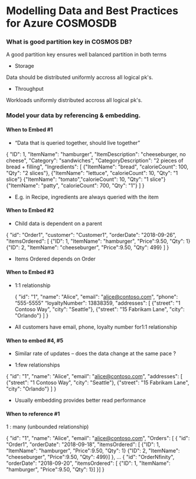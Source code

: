 # Modelling Data and Best Practices for Azure COSMOSDB

### What is good partition key in COSMOS DB?

A good partition key ensures well balanced partition in both terms 

* Storage 

Data should be distributed uniformly accross all logical pk's.

* Throughput

Workloads uniformly distributed accross all logical pk's.

### Model your data by referencing & embedding.

#### When to Embed #1

* “Data that is queried together, should live together” 


{
  "ID": 1,
  "ItemName": "hamburger",
  "ItemDescription": "cheeseburger, no cheese",
  "Category": "sandwiches",
  "CategoryDescription": "2 pieces of bread + filling",
  "Ingredients": [
        {"ItemName": "bread", "calorieCount": 100, "Qty": "2 slices"},
        {"ItemName": "lettuce", "calorieCount": 10, "Qty": "1 slice"}
        {"ItemName": "tomato","calorieCount": 10, "Qty": "1 slice"}
        {"ItemName": "patty", "calorieCount": 700, "Qty": "1"}
        ]
}

* E.g. in Recipe, ingredients are always queried with the item 


#### When to Embed #2

* Child data is dependent on a parent 


{
    "id": "Order1", 
    "customer": "Customer1",
    "orderDate": "2018-09-26",
    "itemsOrdered": [
        {"ID": 1, "ItemName": "hamburger", "Price":9.50, "Qty": 1}
        {"ID": 2, "ItemName": "cheeseburger", "Price":9.50, "Qty": 499}
    ]
}

* Items Ordered depends on Order

#### When to Embed #3

* 1:1 relationship


    {
        "id": "1",
        "name": "Alice",
        "email": "alice@contoso.com",
        “phone": “555-5555"
        “loyaltyNumber": 13838359,
        "addresses": [
            {"street": "1 Contoso Way", "city": "Seattle"},
            {"street": "15 Fabrikam Lane", "city": "Orlando"}
        ]
   }
   
   
* All customers have email, phone, loyalty number for1:1 relationship
 
#### When to embed #4, #5

* Similar rate of updates – does the data change at the same pace ?

* 1:few relationships


{
    "id": "1",
    "name": "Alice",
    "email": "alice@contoso.com",
    "addresses": [
        {"street": "1 Contoso Way", "city": "Seattle"},
        {"street": "15 Fabrikam Lane", "city": "Orlando"}
    ]
}

* Usually embedding provides better read performance

#### When to reference #1

1 : many (unbounded relationship)

{
    "id": "1",
    "name": "Alice",
    "email": "alice@contoso.com",
    "Orders": [
        {
            "id": "Order1", 
            "orderDate": "2018-09-18",
                "itemsOrdered": [
                    {"ID": 1, "ItemName": "hamburger", "Price":9.50, "Qty": 1}
                    {"ID": 2, "ItemName": "cheeseburger", "Price":9.50, "Qty": 499}]
                    }, 
                    ...
                    {
                    "id": "OrderNfinity", 
                    "orderDate": "2018-09-20",
                    "itemsOrdered": [
                    {"ID": 1, "ItemName": "hamburger", "Price":9.50, "Qty": 1}]
            }]
}





